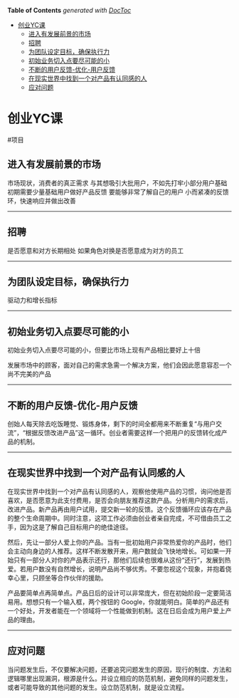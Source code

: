 <!-- START doctoc generated TOC please keep comment here to allow auto update -->
<!-- DON'T EDIT THIS SECTION, INSTEAD RE-RUN doctoc TO UPDATE -->
**Table of Contents**  *generated with [DocToc](https://github.com/thlorenz/doctoc)*

- [创业YC课](#%E5%88%9B%E4%B8%9Ayc%E8%AF%BE)
  - [进入有发展前景的市场](#%E8%BF%9B%E5%85%A5%E6%9C%89%E5%8F%91%E5%B1%95%E5%89%8D%E6%99%AF%E7%9A%84%E5%B8%82%E5%9C%BA)
  - [招聘](#%E6%8B%9B%E8%81%98)
  - [为团队设定目标，确保执行力](#%E4%B8%BA%E5%9B%A2%E9%98%9F%E8%AE%BE%E5%AE%9A%E7%9B%AE%E6%A0%87%E7%A1%AE%E4%BF%9D%E6%89%A7%E8%A1%8C%E5%8A%9B)
  - [初始业务切入点要尽可能的小](#%E5%88%9D%E5%A7%8B%E4%B8%9A%E5%8A%A1%E5%88%87%E5%85%A5%E7%82%B9%E8%A6%81%E5%B0%BD%E5%8F%AF%E8%83%BD%E7%9A%84%E5%B0%8F)
  - [不断的用户反馈-优化-用户反馈](#%E4%B8%8D%E6%96%AD%E7%9A%84%E7%94%A8%E6%88%B7%E5%8F%8D%E9%A6%88-%E4%BC%98%E5%8C%96-%E7%94%A8%E6%88%B7%E5%8F%8D%E9%A6%88)
  - [在现实世界中找到一个对产品有认同感的人](#%E5%9C%A8%E7%8E%B0%E5%AE%9E%E4%B8%96%E7%95%8C%E4%B8%AD%E6%89%BE%E5%88%B0%E4%B8%80%E4%B8%AA%E5%AF%B9%E4%BA%A7%E5%93%81%E6%9C%89%E8%AE%A4%E5%90%8C%E6%84%9F%E7%9A%84%E4%BA%BA)
  - [应对问题](#%E5%BA%94%E5%AF%B9%E9%97%AE%E9%A2%98)

<!-- END doctoc generated TOC please keep comment here to allow auto update -->

# 创业YC课
#项目

## 进入有发展前景的市场
市场现状，消费者的真正需求
与其想吸引大批用户，不如先打牢小部分用户基础
初期需要少量基础用户做好产品反馈
要能够非常了解自己的用户
小而紧凑的反馈环，快速响应并做出改善
- - - -
## 招聘
是否愿意和对方长期相处
如果角色对换是否愿意成为对方的员工
- - - -
## 为团队设定目标，确保执行力
驱动力和增长指标
- - - -
## 初始业务切入点要尽可能的小
初始业务切入点要尽可能的小，但要比市场上现有产品相比要好上十倍

发展市场中的顾客，面对自己的需求急需一个解决方案，他们会因此愿意容忍一个尚不完美的产品
- - - -
## 不断的用户反馈-优化-用户反馈
创始人每天除去吃饭睡觉、锻炼身体，剩下的时间全都用来不断重复“与用户交流”，“根据反馈改进产品”这一循环。创业者需要这样一个把用户的反馈转化成产品的机制。
- - - -
## 在现实世界中找到一个对产品有认同感的人
在现实世界中找到一个对产品有认同感的人，观察他使用产品的习惯，询问他是否喜欢，是否愿意为此支付费用，是否会向朋友推荐这款产品。分析用户的需求后，改进产品。新产品再由用户试用，提交新一轮的反馈。这个反馈循环应该存在产品的整个生命周期中。同时注意，这项工作必须由创业者亲自完成，不可借由员工之手，因为这是了解自己目标用户的绝佳途径。

然后，先让一部分人爱上你的产品。当有一批初始用户非常热爱你的产品时，他们会主动向身边的人推荐。这样不断发散开来，用户数就会飞快地增长。可如果一开始只有一部分人对你的产品表示还行，那他们后续也很难从这份“还行”，发展到热爱。若用户数没有自然增长，说明产品尚不够优秀。不要忽视这个现象，并抱着侥幸心里，只顾坐等合作伙伴的援助。

产品要简单点再简单点。产品日后的设计可以非常庞大，但在初始阶段一定要简洁易用。想想只有一个输入框，两个按钮的 Google，你就能明白。简单的产品还有一个好处，开发者能在一个领域将一个性能做到机制。这在日后会成为用户爱上产品的理由。
- - - -
## 应对问题
当问题发生后，不仅要解决问题，还要追究问题发生的原因，现行的制度、方法和逻辑哪里出现漏洞，根源是什么。并设立相应的防范机制，避免同样的问题发生，或者可能导致的其他问题的发生。设立防范机制，就是设立流程。